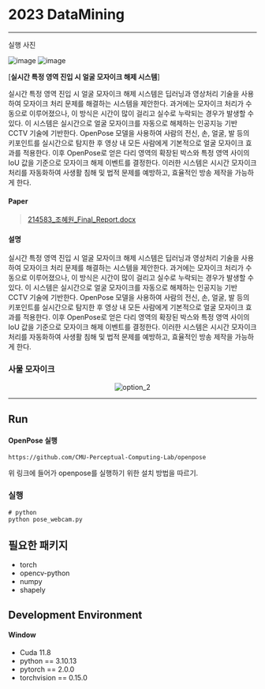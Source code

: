 # 2023 DataMining

-----------------
실행 사진 

![image](https://github.com/johaewon/openpose-code/assets/108321733/8931a96b-1768-49b8-8d02-f6327966412d)
![image](https://github.com/johaewon/openpose-code/assets/108321733/33cabae8-1c82-4f4c-bb09-72a68cf2c17d)

[**실시간 특정 영역 진입 시 얼굴 모자이크 해제 시스템**]


실시간 특정 영역 진입 시 얼굴 모자이크 해제 시스템은 딥러닝과 영상처리 기술을 사용하여 모자이크 처리 문제를 해결하는 시스템을 제안한다. 과거에는 모자이크 처리가 수동으로 이루어졌으나, 이 방식은 시간이 많이 걸리고 실수로 누락되는 경우가 발생할 수 있다. 이 시스템은 실시간으로 얼굴 모자이크를 자동으로 해제하는 인공지능 기반 CCTV 기술에 기반한다. OpenPose 모델을 사용하여 사람의 전신, 손, 얼굴, 발 등의 키포인트를 실시간으로 탐지한 후 영상 내 모든 사람에게 기본적으로 얼굴 모자이크 효과를 적용한다. 이후 OpenPose로 얻은 다리 영역의 확장된 박스와 특정 영역 사이의 IoU 값을 기준으로 모자이크 해제 이벤트를 결정한다. 이러한 시스템은 시시간 모자이크 처리를 자동화하여 사생활 침해 및 법적 문제를 예방하고, 효율적인 방송 제작을 가능하게 한다.

#### Paper
> [214583_조혜원_Final_Report.docx](https://github.com/johaewon/2023DataMining/files/13696543/214583_._Final_Report.docx)



#### 설명
실시간 특정 영역 진입 시 얼굴 모자이크 해제 시스템은 딥러닝과 영상처리 기술을 사용하여 모자이크 처리 문제를 해결하는 시스템을 제안한다. 과거에는 모자이크 처리가 수동으로 이루어졌으나, 이 방식은 시간이 많이 걸리고 실수로 누락되는 경우가 발생할 수 있다. 이 시스템은 실시간으로 얼굴 모자이크를 자동으로 해제하는 인공지능 기반 CCTV 기술에 기반한다. OpenPose 모델을 사용하여 사람의 전신, 손, 얼굴, 발 등의 키포인트를 실시간으로 탐지한 후 영상 내 모든 사람에게 기본적으로 얼굴 모자이크 효과를 적용한다. 이후 OpenPose로 얻은 다리 영역의 확장된 박스와 특정 영역 사이의 IoU 값을 기준으로 모자이크 해제 이벤트를 결정한다. 이러한 시스템은 시시간 모자이크 처리를 자동화하여 사생활 침해 및 법적 문제를 예방하고, 효율적인 방송 제작을 가능하게 한다.



### 사물 모자이크

<p align="center">
<img src="./image/option_2_test.gif" alt="option_2"/>
</p>

***



## Run


#### OpenPose 실행
```
https://github.com/CMU-Perceptual-Computing-Lab/openpose
```
위 링크에 들어가 openpose를 실행하기 위한 설치 방법을 따르기.

### 실행
```
# python
python pose_webcam.py
```


## 필요한 패키지

* torch
* opencv-python
* numpy
* shapely

## Development Environment
#### Window
* Cuda 11.8
* python == 3.10.13
* pytorch == 2.0.0
* torchvision == 0.15.0

